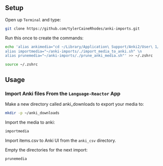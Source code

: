 ## Setup
Open up `Terminal` and type: 
```bash
git clone https://github.com/tylerCaineRhodes/anki-imports.git
```
Run this once to create the commands:
```bash
echo 'alias ankimedia="cd ~/Library/Application\ Support/Anki2/User\ 1/collection.media" \n 
alias importmedia="~/anki-imports/./import_media_to_anki.sh" \n
alias prunemedia="~/anki-imports/./prune_anki_media.sh"' >> ~/.zshrc

source ~/.zshrc
```

## Usage
### Import Anki files From the `Language-Reactor` App
Make a new directory called anki_downloads to export your media to:
```bash
mkdir -p ~/anki_downloads
```

Import the media to anki:
```bash
importmedia
```

Import items.csv to Anki UI from the `anki_csv` directory.

Empty the directories for the next import:
```bash
prunemedia
```